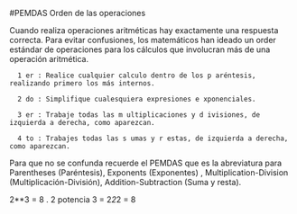  #PEMDAS 
 Orden de las operaciones

Cuando realiza operaciones aritméticas hay exactamente una respuesta correcta. Para evitar confusiones, los matemáticos han ideado un order estándar de operaciones para los cálculos que involucran más de una operación aritmética.

      1 er : Realice cualquier calculo dentro de los p aréntesis, realizando primero los más internos.

      2 do : Simplifique cualesquiera expresiones e xponenciales.

      3 er : Trabaje todas las m ultiplicaciones y d ivisiones, de izquierda a derecha, como aparezcan.

      4 to : Trabajes todas las s umas y r estas, de izquierda a derecha, como aparezcan.    

Para que no se confunda recuerde el PEMDAS que es la abreviatura para Parentheses (Paréntesis), Exponents (Exponentes) , Multiplication-Division (Multiplicación-División), Addition-Subtraction (Suma y resta). 




2**3 = 8 . 2 potencia 3 = 2*2*2 = 8


